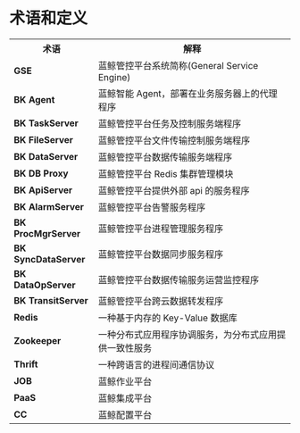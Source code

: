 # 术语和定义

<table><tbody>
<tr><th width="30%">术语</th><th width="75%">解释</th></tr>
<tr><td><b>GSE</b></td><td>蓝鲸管控平台系统简称(General Service Engine)</td></tr>
<tr><td><b>BK Agent</b></td><td>蓝鲸智能 Agent，部署在业务服务器上的代理程序</td></tr>
<tr><td><b>BK TaskServer</b></td><td>蓝鲸管控平台任务及控制服务端程序</td></tr>
<tr><td><b>BK FileServer</b></td><td>蓝鲸管控平台文件传输控制服务端程序</td></tr>
<tr><td><b>BK DataServer</b></td><td>蓝鲸管控平台数据传输服务端程序</td></tr>
<tr><td><b>BK DB Proxy</b></td><td>蓝鲸管控平台 Redis 集群管理模块</td></tr>
<tr><td><b>BK ApiServer</b></td><td>蓝鲸管控平台提供外部 api 的服务程序</td></tr>
<tr><td><b>BK AlarmServer</b></td><td>蓝鲸管控平台告警服务程序</td></tr>
<tr><td><b>BK ProcMgrServer</b></td><td>蓝鲸管控平台进程管理服务程序</td></tr>
<tr><td><b>BK SyncDataServer</b></td><td>蓝鲸管控平台数据同步服务程序</td></tr>
<tr><td><b>BK DataOpServer</b></td><td>蓝鲸管控平台数据传输服务运营监控程序</td></tr>
<tr><td><b>BK TransitServer</b></td><td>蓝鲸管控平台跨云数据转发程序</td></tr>
<tr><td><b>Redis</b></td><td>一种基于内存的 Key-Value 数据库</td></tr>
<tr><td><b>Zookeeper</b></td><td>一种分布式应用程序协调服务，为分布式应用提供一致性服务</td></tr>
<tr><td><b>Thrift</b></td><td>一种跨语言的进程间通信协议</td></tr>
<tr><td><b>JOB</b></td><td>蓝鲸作业平台</td></tr>
<tr><td><b>PaaS</b></td><td>蓝鲸集成平台</td></tr>
<tr><td><b>CC</b></td><td>蓝鲸配置平台</td></tr>
</tbody></table>